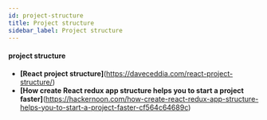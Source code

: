 ```yaml
---
id: project-structure
title: Project structure
sidebar_label: Project structure
---
```


#### project structure
- **[React project structure]**(https://daveceddia.com/react-project-structure/)
- **[How create React redux app structure helps you to start a project faster]**(https://hackernoon.com/how-create-react-redux-app-structure-helps-you-to-start-a-project-faster-cf564c64689c)
